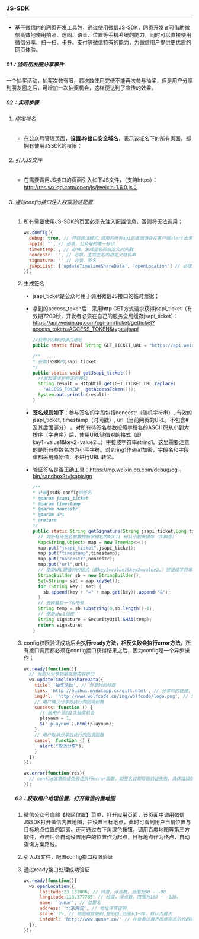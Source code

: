 ### JS-SDK

------

- 基于微信内的网页开发工具包，通过使用微信JS-SDK，网页开发者可借助微信高效地使用拍照、选图、语音、位置等手机系统的能力，同时可以直接使用微信分享、扫一扫、卡券、支付等微信特有的能力，为微信用户提供更优质的网页体验。

##### 01：监听朋友圈分享事件

​	一个抽奖活动，抽奖次数有限，若次数使用完便不能再次参与抽奖，但是用户分享到朋友圈之后，可增加一次抽奖机会，这样便达到了宣传的效果。

##### 02：实现步骤

1. ###### 绑定域名

   - 在公众号管理页面，**设置JS接口安全域名**，表示该域名下的所有页面，都拥有使用JSSDK的权限；

2. ###### 引入JS文件

   - 在需要调用JS接口的页面引入如下JS文件，（支持https）：http://res.wx.qq.com/open/js/jweixin-1.6.0.js；

3. ###### 通过config接口注入权限验证配置

   1. 所有需要使用JS-SDK的页面必须先注入配置信息，否则将无法调用；

      ```js
      wx.config({
        debug: true, // 开启调试模式,调用的所有api的返回值会在客户端alert出来，若要查看传入的参数，可以在pc端打开，参数信息会通过log打出，仅在pc端时才会打印。
        appId: '', // 必填，公众号的唯一标识
        timestamp: , // 必填，生成签名的自定义时间戳
        nonceStr: '', // 必填，生成签名的自定义随机串
        signature: '',// 必填，签名
        jsApiList: ['updateTimelineShareData', 'openLocation'] // 必填，需要使用的JS接口列表
      });
      ```

   2. 生成签名

      - jsapi_ticket是公众号用于调用微信JS接口的临时票据；

      - 拿到的access_token后：采用http GET方式请求获得jsapi_ticket（有效期7200秒，开发者必须在自己的服务全局缓存jsapi_ticket）：https://api.weixin.qq.com/cgi-bin/ticket/getticket?access_token=ACCESS_TOKEN&type=jsapi

        ```java
        //获取JSSDK的接口地址
        public static final String GET_TICKET_URL = "https://api.weixin.qq.com/cgi-bin/ticket/getticket?access_token=ACCESS_TOKEN&type=jsapi";
        
        /**
        * 获取JSSDK的jsapi_ticket
        */
        public static void getJsapi_ticket(){
          //发起请求到指定的接口
          String result = HttpUtil.get(GET_TICKET_URL.replace(
            "ACCESS_TOKEN", getAccessToken()));
          System.out.println(result);
        }
        ```

      - **签名规则如下**：参与签名的字段包括noncestr（随机字符串）, 有效的jsapi_ticket, timestamp（时间戳）, url（当前网页的URL，不包含#及其后面部分） 。对所有待签名参数按照字段名的ASCII 码从小到大排序（字典序）后，使用URL键值对的格式（即key1=value1&key2=value2…）拼接成字符串string1。这里需要注意的是所有参数名均为小写字符。对string1作sha1加密，字段名和字段值都采用原始值，不进行URL 转义。

      - 验证签名是否正确工具：https://mp.weixin.qq.com/debug/cgi-bin/sandbox?t=jsapisign

        ```java
        /**
        * 计算jssdk-config的签名
        * @param jsapi_ticket
        * @param timestamp
        * @param noncestr
        * @param url
        * @return
        */
        public static String getSignature(String jsapi_ticket,Long timestamp,String noncestr,String url ){
          // 对所有待签名参数按照字段名的ASCII 码从小到大排序（字典序）
          Map<String,Object> map = new TreeMap<>();
          map.put("jsapi_ticket",jsapi_ticket);
          map.put("timestamp",timestamp);
          map.put("noncestr",noncestr);
          map.put("url",url);
          // 使用URL键值对的格式（即key1=value1&key2=value2…）拼接成字符串string1
          StringBuilder sb = new StringBuilder();
          Set<String> set = map.keySet();
          for (String key : set) {
            sb.append(key + "=" + map.get(key)).append("&");
          }
          // 去掉最后一个&符号
          String temp = sb.substring(0,sb.length()-1);
          // 使用sha1加密
          String signature = SecurityUtil.SHA1(temp);
          return signature;
        }
        ```

   3. config权限验证成功后会**执行ready方法，相反失败会执行error方法**，所有接口调用都必须在config接口获得结果之后，因为config是一个异步操作；

      ```js
      wx.ready(function(){
        // 自定义分享到朋友圈内容接口
        wx.updateTimelineShareData({
          title: '抽奖活动', // 分享时的标题
          link: 'http://huihui.mynatapp.cc/gift.html', // 分享时的链接，该链接域名或路径必须与当前页面对应的公众号JS安全域名一致
          imgUrl: 'http://www.wolfcode.cn/img/wolfcode/logo.png', // 分享时显示的图标
          // 用户确认分享后执行的回调函数
          success: function () {
            // 给用户添加1次抽奖机会
            playnum = 1;
            $('.playnum').html(playnum);
          },
          // 用户取消分享后执行的回调函数
          cancel: function () {
            alert("取消分享");
          }
        });
      });
      
      wx.error(function(res){
        // config信息验证失败会执行error函数，如签名过期导致验证失败，具体错误信息可以打开config的debug模式查看，也可以在返回的res参数中查看，对于SPA可以在这里更新签名。
      });
      ```

   ##### 03：获取用户地理位置，打开微信内置地图
   
   1. 微信公众号底部【校区位置】菜单，打开应用页面，该页面中调用微信JSSDK打开微信内置地图，并设置目标地点，此时可看到用户当前位置与目标地点位置的距离，还可通过右下角绿色按钮，调用百度地图等第三方软件，点击后会自动设置用户的位置作为起点，目标地点作为终点，自动查询方案路线。
   
   2. 引入JS文件，配置config接口权限验证
   
   3. 通过ready接口处理成功验证
   
      ```js
      wx.ready(function(){
      	wx.openLocation({
      		latitude:23.132006, // 纬度，浮点数，范围为90 ~ -90
      		longitude:113.377785, // 经度，浮点数，范围为180 ~ -180。
      		name: 'qunar', // 位置名
      		address: '北京海淀', // 地址详情说明
      		scale: 25, // 地图缩放级别,整形值,范围从1~28。默认为最大
      		infoUrl: 'http://www.qunar.cn/' // 在查看位置界面底部显示的超链接,可点击跳转
      	});
      });
      ```
